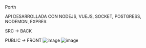 Porth


API DESARROLLADA CON NODEJS, VUEJS, SOCKET, POSTGRESS, NODEMON, EXPRES

SRC -> BACK


PUBLIC -> FRONT
![image](https://user-images.githubusercontent.com/66215972/152653638-5589690f-1cd1-4c6e-80b1-71725efcb883.png)
![image](https://user-images.githubusercontent.com/66215972/152653661-87af936a-8f7b-4575-b043-e9817b1ea401.png)

